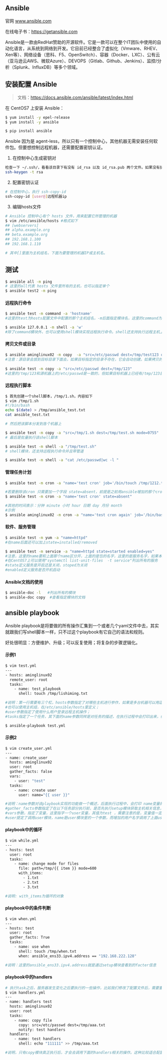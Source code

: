 ## Ansible

官网 www.ansible.com

在线电子书：https://getansible.com

Ansible是一款由RedHat赞助的开源软件。它是一款可以在整个IT团队中使用的自动化语言，从系统到网络到开发。它目前已经整合了虚拟化（Vmware、RHEV、Xen等）、网络设备（思科、F5、OpenSwitch）、容器（Docker、LXC）、公有云（亚马逊云AWS、微软Azure）、DEVOPS（Gitlab、Github、Jenkins）、监控/分析（Splunk、InfluxDB）等多个领域。

## 安装配置 Ansible
> 文档：https://docs.ansible.com/ansible/latest/index.html

在 CentOS7 上安装 Ansible：
```bash
$ yum install -y epel-release
$ yum install -y ansible

$ pip install ansible
```
Ansible 因为是 agent-less，所以只有一个控制中心，其他机器无需安装任何软件包。但要想控制远程机器，还需要配置密钥认证。

1. 在控制中心生成密钥对
```bash
检查一下 ~/.ssh/，看看该目录下有没有 id_rsa 以及 id_rsa.pub 两个文件。如果没有执行如下命令
ssh-keygen -t rsa
```

2. 配置密钥认证
```bash
# 在控制中心，执行 ssh-copy-id
ssh-copy-id [user@]远程机器ip
```

3. 编辑hosts文件
```bash
# Ansible 控制中心有个 hosts 文件，用来配置它所管理的机器
$ vim /etc/ansible/hosts #格式如下
## [webservers]
## alpha.example.org
## beta.example.org
## 192.168.1.100
## 192.168.1.110

# 其中[]里面为主机组名，下面为要管理的机器IP或主机名。
```

## 测试
```bash
$ ansible all -m ping 
# 这里的all代表 hosts 文件里所有的主机，也可以指定单个
$ ansible test2 -m ping
```

#### 远程执行命令
```bash
$ ansible test -m command -a 'hostname'
#这里的test为hosts配置文件中配置的那个主机组名，-m后面指定模块名，这里的command为远程执行命令的模块，-a后面跟具体的命令

$ ansible 127.0.0.1 -m shell -a 'w' 
#除了command模块外，也可以使用shell模块实现远程执行命令。shell还支持执行远程主机上的shell脚本。
```

#### 拷贝文件或目录
```bash
$ ansible aminglinux02 -m copy  -a "src=/etc/passwd dest=/tmp/test123 owner=root group=root mode=0755"
#注意：源目录会放到目标目录下面去，如果目标指定的目录不存在，它会自动创建。如果拷贝的是文件，dest指定的名字和源如果不同，并且它不是已经存在的目录，相当于拷贝过去后又重命名。但相反，如果desc是目标机器上已经存在的目录，则会直接把文件拷贝到该目录下面。
 
$ ansible test -m copy -a "src=/etc/passwd dest=/tmp/123"
#这里的/tmp/123和源机器上的/etc/passwd是一致的，但如果目标机器上已经有/tmp/123目录，则会再/tmp/123目录下面建立passwd文件
```

#### 远程执行脚本
```bash
$ 首先创建一个shell脚本，/tmp/1.sh，内容如下
$ vim /tmp/1.sh
#!/bin/bash
echo $(date) > /tmp/ansible_test.txt
cat ansible_test.txt

# 然后把该脚本分发到各个机器上

$ ansible test -m copy -a "src=/tmp/1.sh dest=/tmp/test.sh mode=0755"
# 最后是批量执行该shell脚本

$ ansible test -m shell -a "/tmp/test.sh"
# shell模块，还支持远程执行命令并且带管道

$ ansible test -m shell -a "cat /etc/passwd|wc -l "
```

#### 管理任务计划
```bash
$ ansible test -m cron -a "name='test cron' job='/bin/touch /tmp/1212.txt'  weekday=6"

#若要删除该cron 只需要加一个字段 state=absent，前提是之前用ansible增加的那个cron没有手动修改过。 
$ ansible test -m cron -a "name='test cron' state=absent"

#其他的时间表示：分钟 minute 小时 hour 日期 day 月份 month
#示例
$ ansible aminglinux02 -m cron -a "name='test cron again' job='/bin/bash /usr/local/sbin/123.sh' minute=*/10 hour=10-20 day=5,10,15"
```

#### 软件、服务管理
```bash
$ ansible test -m yum -a "name=httpd" 
#在name后面还可以加上state=installed/removed

$ ansible test -m service -a "name=httpd state=started enabled=yes" 
#注意，这里的name要和上面那个name区分开，上面的是包的名字，这里的是服务名字，如果本机没有该服务，则会报错
#在CentOS7上可以使用"systemctl list-unit-files  -t service"列出所有的服务
#state定义服务是开启还是关闭，stoped为关闭
#enabled定义服务是否开机启动
```

#### Ansible文档的使用
```bash
$ ansible-doc -l   #列出所有的模块
$ ansible-doc copy  #查看指定模块的文档
```

## ansible playbook
Ansible playbook是将要做的所有操作汇集到一个或者几个yaml文件中去，其实就跟我们写shell脚本一样，只不过这个playbook有它自己的语法和规则。

好处很明显：方便维护、升级；可以反复使用；将复杂的步骤逻辑化。

#### 示例1
```bash
$ vim test.yml
---
- hosts: aminglinux02
  remote_user: root
  tasks:
    - name: test_playbook
      shell: touch /tmp/lishiming.txt

#说明：第一行需要有三个杠，hosts参数指定了对哪些主机进行参作，如果是多台机器可以用逗号作为分隔，
#也可以使用主机组，在/etc/ansible/hosts里定义；
#user参数指定了使用什么用户登录远程主机操作；
#tasks指定了一个任务，其下面的name参数同样是对任务的描述，在执行过程中会打印出来，shell是ansible模块名字

$ ansible-playbook test.yml
```

#### 示例2
```bash
$ vim create_user.yml
---
- name: create_user
  hosts: aminglinux02
  user: root
  gather_facts: false
  vars:
    - user: "test"
  tasks:
    - name: create user
      user: name="{{ user }}"

#说明：name参数对该playbook实现的功能做一个概述，后面执行过程中，会打印 name变量的值 ，可以省略；
#gather_facts参数指定了在以下任务部分执行前，是否先执行setup模块获取主机相关信息，这在后面的task会使用到setup获取的信息时用到<ansible 127.0.0.1 -m setup>；
#vars参数，指定了变量，这里指字一个user变量，其值为test ，需要注意的是，变量值一定要用引号引住；
#user提定了调用user模块，name是user模块里的一个参数，而增加的用户名字调用了上面user变量的值。
```

#### playbook中的循环
```bash
$ vim while.yml
---
- hosts: test
  user: root
  tasks:
    - name: change mode for files
      file: path=/tmp/{{ item }} mode=600
      with_items:
        - 1.txt
        - 2.txt
        - 3.txt

#说明: with_items为循环的对象
```

#### playbook中的条件判断
```bash
$ vim when.yml
---
- hosts: test
  user: root
  gather_facts: True
  tasks:
    - name: use when
      shell: touch /tmp/when.txt
      when: ansible_ens33.ipv4.address == "192.168.222.128"

#说明：这里的ansible_ens33.ipv4.address就是通过setup模块查看到的facter信息
```

#### playbook中的handlers
```bash
# 执行task之后，服务器发生变化之后要执行的一些操作，比如我们修改了配置文件后，需要重启一下服务
$ vim handlers.yml
---
- name: handlers test
  hosts: aminglinux02
  user: root
  tasks:
    - name: copy file
      copy: src=/etc/passwd dest=/tmp/aaa.txt
      notify: test handlers
  handlers:
    - name: test handlers
      shell: echo "111111" >> /tmp/aaa.txt

#说明，只有copy模块真正执行后，才会去调用下面的handlers相关的操作。这种比较适合配置文件发生更改后，重启服务的操作
```